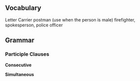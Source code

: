 

## Vocabulary
Letter Carrier
	postman (use when the person is male)
firefighter, 
spokesperson, 
police officer

## Grammar 

### Participle Clauses

**Consecutive** 

**Simultaneous**

